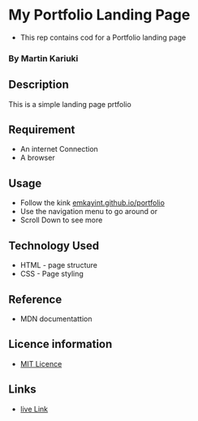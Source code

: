 # My Portfolio Landing Page

* This rep contains cod for a Portfolio landing page

### By Martin Kariuki

## Description

This is a simple landing page prtfolio

## Requirement

* An internet Connection
* A browser

## Usage

 * Follow the kink [emkayint.github.io/portfolio](emkayint.github.io/portfolio)
 * Use the navigation menu to go around or
 * Scroll Down to see more

 ## Technology Used

 * HTML - page structure
 * CSS - Page styling

 ## Reference

 * MDN documentattion

 ## Licence information

  * [MIT Licence](LICENCE)

## Links
 * [live Link](emkayint.github.io/portfolio)

